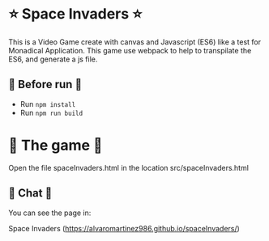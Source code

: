 # ⭐️ Space Invaders ⭐️

This is a Video Game create with canvas and Javascript (ES6) like a test for Monadical Application.
This game use webpack to help to transpilate the ES6, and generate a js file.


## 📁 Before run 📁

- Run `npm install`
- Run `npm run build`

# 💪 The game 💪

 Open the file spaceInvaders.html in the location src/spaceInvaders.html
 
 ## 📢 Chat 📢
 
 You can see the page in:
 
 Space Invaders (https://alvaromartinez986.github.io/spaceInvaders/)
